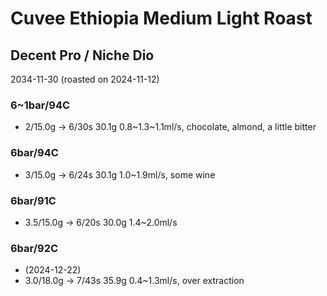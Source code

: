 # Cuvee Ethiopia Medium Light Roast

## Decent Pro / Niche Dio

2034-11-30 (roasted on 2024-11-12)

### 6\~1bar/94C

- 2/15.0g -> 6/30s 30.1g 0.8\~1.3\~1.1ml/s, chocolate, almond, a little bitter

### 6bar/94C

- 3/15.0g -> 6/24s 30.1g 1.0\~1.9ml/s, some wine

### 6bar/91C

- 3.5/15.0g -> 6/20s 30.0g 1.4\~2.0ml/s

### 6bar/92C

- (2024-12-22)
- 3.0/18.0g -> 7/43s 35.9g 0.4\~1.3ml/s, over extraction
